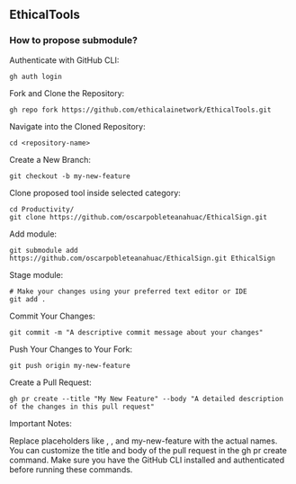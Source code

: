 ## EthicalTools

### How to propose submodule?

Authenticate with GitHub CLI:

```
gh auth login
```

Fork and Clone the Repository:

```
gh repo fork https://github.com/ethicalainetwork/EthicalTools.git
```

Navigate into the Cloned Repository:

```
cd <repository-name>
```

Create a New Branch:

```
git checkout -b my-new-feature
```

Clone proposed tool inside selected category:
```
cd Productivity/
git clone https://github.com/oscarpobleteanahuac/EthicalSign.git
```
Add module:
```
git submodule add https://github.com/oscarpobleteanahuac/EthicalSign.git EthicalSign
```




Stage module:

```
# Make your changes using your preferred text editor or IDE
git add .  
```
Commit Your Changes:

```
git commit -m "A descriptive commit message about your changes"
```
Push Your Changes to Your Fork:

```
git push origin my-new-feature
```

Create a Pull Request:

```
gh pr create --title "My New Feature" --body "A detailed description of the changes in this pull request"
```

Important Notes:

Replace placeholders like <original-owner>, <repository-name>, and my-new-feature with the actual names.
You can customize the title and body of the pull request in the gh pr create command.
Make sure you have the GitHub CLI installed and authenticated before running these commands.
